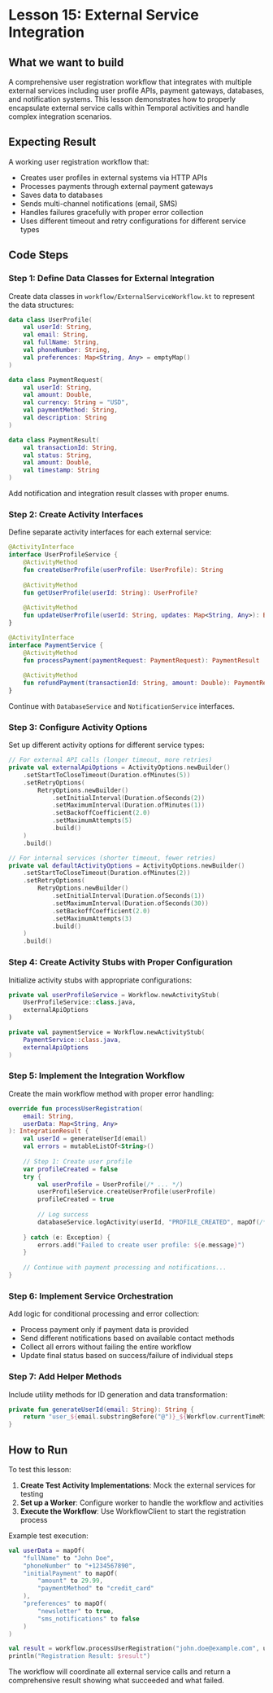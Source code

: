 # Lesson 15: External Service Integration

## What we want to build

A comprehensive user registration workflow that integrates with multiple external services including user profile APIs, payment gateways, databases, and notification systems. This lesson demonstrates how to properly encapsulate external service calls within Temporal activities and handle complex integration scenarios.

## Expecting Result

A working user registration workflow that:
- Creates user profiles in external systems via HTTP APIs
- Processes payments through external payment gateways
- Saves data to databases
- Sends multi-channel notifications (email, SMS)
- Handles failures gracefully with proper error collection
- Uses different timeout and retry configurations for different service types

## Code Steps

### Step 1: Define Data Classes for External Integration

Create data classes in `workflow/ExternalServiceWorkflow.kt` to represent the data structures:

```kotlin
data class UserProfile(
    val userId: String,
    val email: String,
    val fullName: String,
    val phoneNumber: String,
    val preferences: Map<String, Any> = emptyMap()
)

data class PaymentRequest(
    val userId: String,
    val amount: Double,
    val currency: String = "USD",
    val paymentMethod: String,
    val description: String
)

data class PaymentResult(
    val transactionId: String,
    val status: String,
    val amount: Double,
    val timestamp: String
)
```

Add notification and integration result classes with proper enums.

### Step 2: Create Activity Interfaces

Define separate activity interfaces for each external service:

```kotlin
@ActivityInterface
interface UserProfileService {
    @ActivityMethod
    fun createUserProfile(userProfile: UserProfile): String
    
    @ActivityMethod
    fun getUserProfile(userId: String): UserProfile?
    
    @ActivityMethod
    fun updateUserProfile(userId: String, updates: Map<String, Any>): Boolean
}

@ActivityInterface
interface PaymentService {
    @ActivityMethod
    fun processPayment(paymentRequest: PaymentRequest): PaymentResult
    
    @ActivityMethod
    fun refundPayment(transactionId: String, amount: Double): PaymentResult
}
```

Continue with `DatabaseService` and `NotificationService` interfaces.

### Step 3: Configure Activity Options

Set up different activity options for different service types:

```kotlin
// For external API calls (longer timeout, more retries)
private val externalApiOptions = ActivityOptions.newBuilder()
    .setStartToCloseTimeout(Duration.ofMinutes(5))
    .setRetryOptions(
        RetryOptions.newBuilder()
            .setInitialInterval(Duration.ofSeconds(2))
            .setMaximumInterval(Duration.ofMinutes(1))
            .setBackoffCoefficient(2.0)
            .setMaximumAttempts(5)
            .build()
    )
    .build()

// For internal services (shorter timeout, fewer retries)
private val defaultActivityOptions = ActivityOptions.newBuilder()
    .setStartToCloseTimeout(Duration.ofMinutes(2))
    .setRetryOptions(
        RetryOptions.newBuilder()
            .setInitialInterval(Duration.ofSeconds(1))
            .setMaximumInterval(Duration.ofSeconds(30))
            .setBackoffCoefficient(2.0)
            .setMaximumAttempts(3)
            .build()
    )
    .build()
```

### Step 4: Create Activity Stubs with Proper Configuration

Initialize activity stubs with appropriate configurations:

```kotlin
private val userProfileService = Workflow.newActivityStub(
    UserProfileService::class.java, 
    externalApiOptions
)

private val paymentService = Workflow.newActivityStub(
    PaymentService::class.java, 
    externalApiOptions
)
```

### Step 5: Implement the Integration Workflow

Create the main workflow method with proper error handling:

```kotlin
override fun processUserRegistration(
    email: String,
    userData: Map<String, Any>
): IntegrationResult {
    val userId = generateUserId(email)
    val errors = mutableListOf<String>()
    
    // Step 1: Create user profile
    var profileCreated = false
    try {
        val userProfile = UserProfile(/* ... */)
        userProfileService.createUserProfile(userProfile)
        profileCreated = true
        
        // Log success
        databaseService.logActivity(userId, "PROFILE_CREATED", mapOf(/* ... */))
        
    } catch (e: Exception) {
        errors.add("Failed to create user profile: ${e.message}")
    }
    
    // Continue with payment processing and notifications...
}
```

### Step 6: Implement Service Orchestration

Add logic for conditional processing and error collection:

- Process payment only if payment data is provided
- Send different notifications based on available contact methods
- Collect all errors without failing the entire workflow
- Update final status based on success/failure of individual steps

### Step 7: Add Helper Methods

Include utility methods for ID generation and data transformation:

```kotlin
private fun generateUserId(email: String): String {
    return "user_${email.substringBefore("@")}_${Workflow.currentTimeMillis()}"
}
```

## How to Run

To test this lesson:

1. **Create Test Activity Implementations**: Mock the external services for testing
2. **Set up a Worker**: Configure worker to handle the workflow and activities
3. **Execute the Workflow**: Use WorkflowClient to start the registration process

Example test execution:

```kotlin
val userData = mapOf(
    "fullName" to "John Doe",
    "phoneNumber" to "+1234567890",
    "initialPayment" to mapOf(
        "amount" to 29.99,
        "paymentMethod" to "credit_card"
    ),
    "preferences" to mapOf(
        "newsletter" to true,
        "sms_notifications" to false
    )
)

val result = workflow.processUserRegistration("john.doe@example.com", userData)
println("Registration Result: $result")
```

The workflow will coordinate all external service calls and return a comprehensive result showing what succeeded and what failed. 